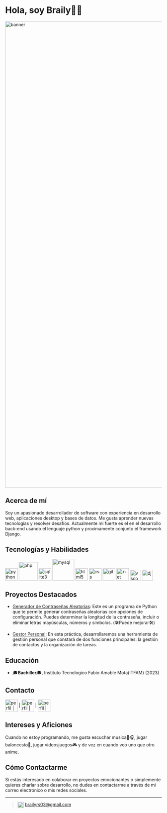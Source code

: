 # Hola, soy Braily👋🤖

<img src="https://media.licdn.com/dms/image/D4E16AQFDzm4SaSNVpQ/profile-displaybackgroundimage-shrink_350_1400/0/1696174332042?e=1701907200&v=beta&t=UX64pF5WOcaZrPx4bm38z4HoKxJgHCewpDXy8NUw85Y" alt="banner" width="1500"/>

## Acerca de mí
Soy un apasionado desarrollador de software con experiencia en desarrollo web, aplicaciones desktop y bases de datos. Me gusta aprender nuevas tecnologías y resolver desafíos. Actualmente mi fuerte es el  en el desarrollo back-end usando el lenguaje python y proximamente conjunto el framework Django.

## Tecnologías y Habilidades
<img src="https://www.vectorlogo.zone/logos/python/python-icon.svg" alt="python" width="40"/> <img src="https://www.vectorlogo.zone/logos/php/php-icon.svg" alt="php" width="60"/> <img src="https://www.vectorlogo.zone/logos/sqlite/sqlite-icon.svg" alt="sqlite3" width="40"/> <img src="https://www.vectorlogo.zone/logos/mysql/mysql-official.svg" alt="mysql" width="70"/> <img src="https://www.vectorlogo.zone/logos/w3_html5/w3_html5-icon.svg" alt="html5" width="40"/> <img src="https://www.vectorlogo.zone/logos/w3_css/w3_css-icon.svg" alt="css" width="40"/> <img src="https://www.vectorlogo.zone/logos/git-scm/git-scm-icon.svg" alt="git" width="40"/> <img src="https://www.vectorlogo.zone/logos/dotnet/dotnet-vertical.svg" alt=".net" width="40"/> <img src="https://www.vectorlogo.zone/logos/visualstudio_code/visualstudio_code-icon.svg" alt="vscode" width="35"/> <img src="https://www.vectorlogo.zone/logos/djangoproject/djangoproject-icon.svg" alt="dj" width="35"/> 


## Proyectos Destacados
- [Generador de Contraseñas Aleatorias](https://github.com/Dextron03/Random_Password_Generator): Este es un programa de Python que te permite generar contraseñas aleatorias con opciones de configuración. Puedes determinar la longitud de la contraseña, incluir o eliminar letras mayúsculas, números y símbolos. (🛠️Puede mejorar🛠️)

- [Gestor Personal]([https://github.com/Dextron03/Reto_Lenguaje_Hacker](https://github.com/Dextron03/gestor-personal-django)): En esta práctica, desarrollaremos una herramienta de gestión personal que constará de dos funciones principales: la gestión de contactos y la organización de tareas.


## Educación
- 🎓**Bachiller**🎓, Instituto Tecnologico Fabio Amable Mota(ITFAM) (2023)

## Contacto
 <a href="https://www.linkedin.com/in/braily-roman-seberino-30b461264/" target="blank"><img align="center" src="https://www.vectorlogo.zone/logos/linkedin/linkedin-tile.svg" alt="perfil | linkedin" width="40" /></a> | <a href="https://www.instagram.com/braily_rs35/" target="blank"> <img align="center" src="https://www.vectorlogo.zone/logos/instagram/instagram-icon.svg" alt="perfil | instagram" width="40"/></a> | <a href="https://twitter.com/DextronHD03" target="blank"> <img align="center" src="https://www.vectorlogo.zone/logos/twitter/twitter-tile.svg" alt="perfil | twitter" width="40"/></a> 


## Intereses y Aficiones
Cuando no estoy programando, me gusta escuchar musica🎤🎧, jugar baloncesto🏀, jugar videosjuegos🎮 y de vez en cuando veo uno que otro anime.

## Cómo Contactarme
Si estás interesado en colaborar en proyectos emocionantes o simplemente quieres charlar sobre desarrollo, no dudes en contactarme a través de mi correo electrónico o mis redes sociales.

---

> <img align="center" src="https://www.vectorlogo.zone/logos/gmail/gmail-icon.svg" alt="perfil | gmail" width="20" /> brailyrs03@gmail.com
